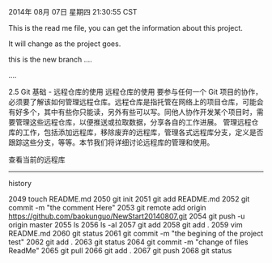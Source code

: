 2014年 08月 07日 星期四 21:30:55 CST

This is the read me file, you can get the information about this project.

It will change as the project goes.

this is the new branch ....

....

2.5 Git 基础 - 远程仓库的使用
远程仓库的使用
要参与任何一个 Git 项目的协作，必须要了解该如何管理远程仓库。远程仓库是指托管在网络上的项目仓库，可能会有好多个，其中有些你只能读，另外有些可以写。同他人协作开发某个项目时，需要管理这些远程仓库，以便推送或拉取数据，分享各自的工作进展。 管理远程仓库的工作，包括添加远程库，移除废弃的远程库，管理各式远程库分支，定义是否跟踪这些分支，等等。本节我们将详细讨论远程库的管理和使用。

查看当前的远程库

--------------

history 

2049  touch README.md
 2050  git init 
  2051  git add README.md
   2052  git commit -m "the comment Here"
    2053  git  remote add origin https://github.com/baokunguo/NewStart20140807.git
     2054  git push -u origin master
      2055  ls
       2056  ls -al
        2057  git add
         2058  git add .
          2059  vim README.md 
           2060  git status 
            2061  git commit -m "the begining of the project test"
             2062  git add .
              2063  git status 
               2064  git commit -m "change of files ReadMe"
                2065  git pull
                 2066  git add .
                  2067  git push 
                   2068  git status 


